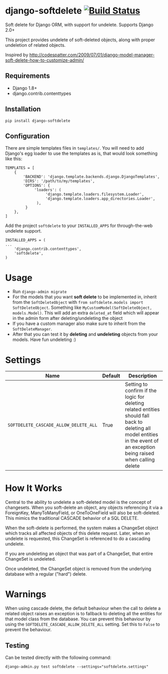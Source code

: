 # django-softdelete  [![Build Status](https://travis-ci.com/mark0978/django-softdelete.svg?branch=master)](https://travis-ci.com/mark0978/django-softdelete)

Soft delete for Django ORM, with support for undelete.  Supports Django 2.0+

This project provides undelete of soft-deleted objects, along with proper undeletion of related objects.

Inspired by http://codespatter.com/2009/07/01/django-model-manager-soft-delete-how-to-customize-admin/

## Requirements


* Django 1.8+
* django.contrib.contenttypes

## Installation

    pip install django-softdelete

## Configuration

There are simple templates files in `templates/`.  You will need to add Django's
egg loader to use the templates as is, that would look something like this:

    TEMPLATES = [
        {
            'BACKEND': 'django.template.backends.django.DjangoTemplates',
            'DIRS': '/path/to/my/templates',
            'OPTIONS': {
                 'loaders': (
                      'django.template.loaders.filesystem.Loader',
                      'django.template.loaders.app_directories.Loader',
                  ),
             }
        },
    ]

Add the project `softdelete` to your `INSTALLED_APPS` for
through-the-web undelete support.

    INSTALLED_APPS = (
    ...
        'django.contrib.contenttypes',
        'softdelete',
    )

Usage
=====
- Run `django-admin migrate`
- For the models that you want __soft delete__ to be implemented in, inherit from the `SoftDeleteObject` with `from softdelete.models import SoftDeleteObject`. Something like `MyCustomModel(SoftDeleteObject, models.Model)`. This will add an extra `deleted_at` field which will appear in the admin form after deleting/undeleting the object
- If you have a custom manager also make sure to inherit from the `SoftDeleteManager`.
- After that you can test it by __deleting__ and __undeleting__ objects from your models. Have fun undeleting :)

Settings
========

|Name|Default| Description                                                                                                                                                                 |
|---|---|-----------------------------------------------------------------------------------------------------------------------------------------------------------------------------|
|`SOFTDELETE_CASCADE_ALLOW_DELETE_ALL`|True| Setting to confirm if the logic for deleting related entities should fall back to deleting all model entities in the event of an exception being raised when calling delete |

How It Works
============

Central to the ability to undelete a soft-deleted model is the concept of changesets.  When you
soft-delete an object, any objects referencing it via a ForeignKey, ManyToManyField, or OneToOneField will
also be soft-deleted.  This mimics the traditional CASCADE behavior of a SQL DELETE.

When the soft-delete is performed, the system makes a ChangeSet object which tracks all affected objects of
this delete request.  Later, when an undelete is requested, this ChangeSet is referenced to do a cascading
undelete.

If you are undeleting an object that was part of a ChangeSet, that entire ChangeSet is undeleted.

Once undeleted, the ChangeSet object is removed from the underlying database with a regular ("hard") delete.

Warnings
=====

When using cascade delete, the default behaviour when the call to delete a related object raises an exception is 
to fallback to deleting all the entities for that model class from the database. You can prevent this behaviour
by using the `SOFTDELETE_CASCADE_ALLOW_DELETE_ALL` setting. Set this to `False` to prevent the behaviour.

## Testing


Can be tested directly with the following command:

    django-admin.py test softdelete --settings="softdelete.settings"
